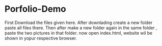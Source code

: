 # Porfolio-Demo
First Download the files given here.
After downlading create a new folder paste all files there.
Then after make a new folder again in the same folder , paste the two pictures in that folder.
now open index.html, website wil be shown in yopur respective browser.
